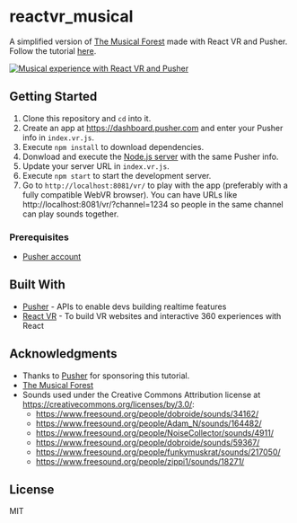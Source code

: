 # reactvr_musical

A simplified version of [The Musical Forest](https://webvrexperiments.com/experiment/musical-forest) made with React VR and Pusher. Follow the tutorial [here](https://pusher.com/tutorials/realtime-reactvr/).

[![Musical experience with React VR and Pusher](https://img.youtube.com/vi/vm5vKh7h0b4/0.jpg)](http://www.youtube.com/watch?v=vm5vKh7h0b4)

## Getting Started
1. Clone this repository and `cd` into it.
2. Create an app at https://dashboard.pusher.com and enter your Pusher info in `index.vr.js`.
3. Execute `npm install` to download dependencies.
4. Donwload and execute the [Node.js server](https://github.com/eh3rrera/server_pusher_reactvr_musical) with the same Pusher info.
5. Update your server URL in `index.vr.js`.
5. Execute `npm start` to start the development server.
6. Go to `http://localhost:8081/vr/` to play with the app (preferably with a fully compatible WebVR browser). You can have URLs like http://localhost:8081/vr/?channel=1234 so people in the same channel can play sounds together.

### Prerequisites
- [Pusher account](https://pusher.com/signup)

## Built With

* [Pusher](https://pusher.com/) - APIs to enable devs building realtime features
* [React VR](https://facebook.github.io/react-vr/) - To build VR websites and interactive 360 experiences with React

## Acknowledgments
* Thanks to [Pusher](https://pusher.com/) for sponsoring this tutorial.
* [The Musical Forest](https://webvrexperiments.com/experiment/musical-forest)
* Sounds used under the Creative Commons Attribution license at https://creativecommons.org/licenses/by/3.0/:
  - https://www.freesound.org/people/dobroide/sounds/34162/
  - https://www.freesound.org/people/Adam_N/sounds/164482/
  - https://www.freesound.org/people/NoiseCollector/sounds/4911/
  - https://www.freesound.org/people/dobroide/sounds/59367/
  - https://www.freesound.org/people/funkymuskrat/sounds/217050/
  - https://www.freesound.org/people/zippi1/sounds/18271/

## License
MIT
